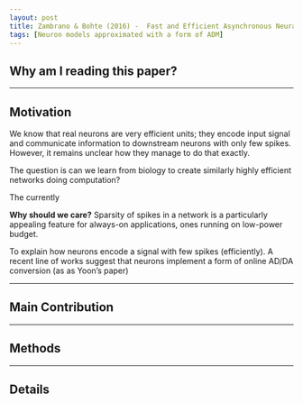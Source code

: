 ```yaml
---
layout: post 
title: Zambrano & Bohte (2016) -  Fast and Efficient Asynchronous Neural Computation with Adapting Spiking
tags: [Neuron models approximated with a form of ADM]
---
```


## Why am I reading this paper?

---
## Motivation
We know that real neurons are very efficient units; they encode input signal and communicate information to downstream neurons with only few spikes. However, it remains unclear how they manage to do that exactly.

The question is can we learn from biology to create similarly highly efficient networks doing computation?

The currently 

**Why should we care?**
Sparsity of spikes in a network is a particularly appealing feature for always-on applications, ones running on low-power budget.

To explain how neurons encode a signal with few spikes (efficiently). A recent line of works suggest that neurons implement a form of  online AD/DA conversion (as as Yoon’s paper) 

---
## Main Contribution


---

## Methods


---
## Details


